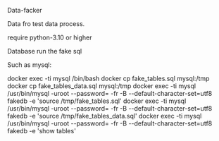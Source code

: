 
Data-facker 

Data fro test data process.

require python-3.10 or higher


Database run the fake sql

Such as mysql:

docker exec -ti mysql /bin/bash
docker cp fake_tables.sql mysql:/tmp
docker cp fake_tables_data.sql  mysql:/tmp
docker exec -ti mysql /usr/bin/mysql -uroot --password=<PASSWORD> -fr -B --default-character-set=utf8 fakedb  -e 'source /tmp/fake_tables.sql'
docker exec -ti mysql /usr/bin/mysql -uroot --password=<PASSWORD> -fr -B --default-character-set=utf8 fakedb  -e 'source /tmp/fake_tables_data.sql'
docker exec -ti mysql /usr/bin/mysql -uroot --password=<PASSWORD> -fr -B --default-character-set=utf8 fakedb  -e 'show tables'


